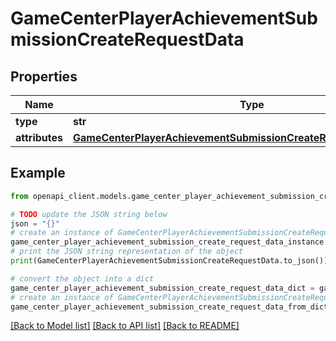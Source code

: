 # GameCenterPlayerAchievementSubmissionCreateRequestData


## Properties

Name | Type | Description | Notes
------------ | ------------- | ------------- | -------------
**type** | **str** |  | 
**attributes** | [**GameCenterPlayerAchievementSubmissionCreateRequestDataAttributes**](GameCenterPlayerAchievementSubmissionCreateRequestDataAttributes.md) |  | 

## Example

```python
from openapi_client.models.game_center_player_achievement_submission_create_request_data import GameCenterPlayerAchievementSubmissionCreateRequestData

# TODO update the JSON string below
json = "{}"
# create an instance of GameCenterPlayerAchievementSubmissionCreateRequestData from a JSON string
game_center_player_achievement_submission_create_request_data_instance = GameCenterPlayerAchievementSubmissionCreateRequestData.from_json(json)
# print the JSON string representation of the object
print(GameCenterPlayerAchievementSubmissionCreateRequestData.to_json())

# convert the object into a dict
game_center_player_achievement_submission_create_request_data_dict = game_center_player_achievement_submission_create_request_data_instance.to_dict()
# create an instance of GameCenterPlayerAchievementSubmissionCreateRequestData from a dict
game_center_player_achievement_submission_create_request_data_from_dict = GameCenterPlayerAchievementSubmissionCreateRequestData.from_dict(game_center_player_achievement_submission_create_request_data_dict)
```
[[Back to Model list]](../README.md#documentation-for-models) [[Back to API list]](../README.md#documentation-for-api-endpoints) [[Back to README]](../README.md)


